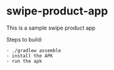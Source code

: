 # swipe-product-app
This is a sample swipe product app


Steps to build:

    - ./gradlew assemble
    - install the APK
    - run the apk
